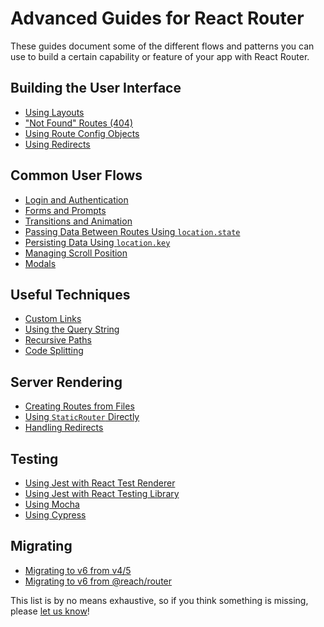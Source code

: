 # Advanced Guides for React Router

These guides document some of the different flows and patterns you can use to
build a certain capability or feature of your app with React Router.

## Building the User Interface

- [Using Layouts](#TODO)
- ["Not Found" Routes (404)](#TODO)
- [Using Route Config Objects](#TODO)
- [Using Redirects](#TODO)

## Common User Flows

- [Login and Authentication](#TODO)
- [Forms and Prompts](#TODO)
- [Transitions and Animation](#TODO)
- [Passing Data Between Routes Using `location.state`](#TODO)
- [Persisting Data Using `location.key`](#TODO)
- [Managing Scroll Position](#TODO)
- [Modals](#TODO)

## Useful Techniques

- [Custom Links](#TODO)
- [Using the Query String](#TODO)
- [Recursive Paths](#TODO)
- [Code Splitting](#TODO)

## Server Rendering

- [Creating Routes from Files](#TODO)
- [Using `StaticRouter` Directly](#TODO)
- [Handling Redirects](#TODO)

## Testing

- [Using Jest with React Test Renderer](#TODO)
- [Using Jest with React Testing Library](#TODO)
- [Using Mocha](#TODO)
- [Using Cypress](#TODO)

## Migrating

- [Migrating to v6 from v4/5](migrating-5-to-6.md)
- [Migrating to v6 from @reach/router](migrating-reach-router-to-6.md)

This list is by no means exhaustive, so if you think something is missing,
please [let us
know](https://github.com/ReactTraining/react-router/issues/new)!
